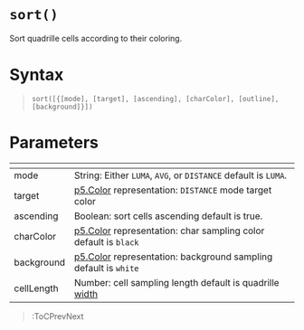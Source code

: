 # `sort()`

Sort quadrille cells according to their coloring.

# Syntax

> `sort([{[mode], [target], [ascending], [charColor], [outline], [background]}])`

# Parameters

| <!-- -->   | <!-- -->                                                                                                  |
|------------|-----------------------------------------------------------------------------------------------------------|
| mode       | String: Either `LUMA`, `AVG`, or `DISTANCE` default is `LUMA`.                                            |
| target     | [p5.Color](https://p5js.org/reference/#/p5.Color) representation: `DISTANCE` mode target color            |
| ascending  | Boolean: sort cells ascending default is true.                                                            |
| charColor  | [p5.Color](https://p5js.org/reference/#/p5.Color) representation: char sampling color default is `black`  |
| background | [p5.Color](https://p5js.org/reference/#/p5.Color) representation: background sampling default is `white`  |
| cellLength | Number: cell sampling length default is quadrille [width](/docs/props#width)                              |

> :ToCPrevNext